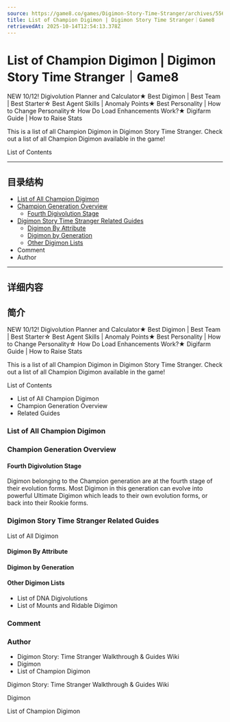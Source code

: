```yaml
---
source: https://game8.co/games/Digimon-Story-Time-Stranger/archives/556273
title: List of Champion Digimon | Digimon Story Time Stranger｜Game8
retrievedAt: 2025-10-14T12:54:13.378Z
---
```


# List of Champion Digimon | Digimon Story Time Stranger｜Game8

NEW 10/12! Digivolution Planner and Calculator★ Best Digimon | Best Team | Best Starter☆ Best Agent Skills | Anomaly Points★ Best Personality | How to Change Personality☆ How Do Load Enhancements Work?★ Digifarm Guide | How to Raise Stats

This is a list of all Champion Digimon in Digimon Story Time Stranger. Check out a list of all Champion Digimon available in the game!

List of Contents

---

## 目录结构

  - [List of All Champion Digimon](#hl_1)
  - [Champion Generation Overview](#hl_2)
    - [Fourth Digivolution Stage](#hm_1)
  - [Digimon Story Time Stranger Related Guides](#hl_3)
    - [Digimon By Attribute](#hm_2)
    - [Digimon by Generation](#hm_3)
    - [Other Digimon Lists](#hm_4)
  - Comment
  - Author

---

## 详细内容

## 简介

NEW 10/12! Digivolution Planner and Calculator★ Best Digimon | Best Team | Best Starter☆ Best Agent Skills | Anomaly Points★ Best Personality | How to Change Personality☆ How Do Load Enhancements Work?★ Digifarm Guide | How to Raise Stats

This is a list of all Champion Digimon in Digimon Story Time Stranger. Check out a list of all Champion Digimon available in the game!

List of Contents

- List of All Champion Digimon
- Champion Generation Overview
- Related Guides

### List of All Champion Digimon



### Champion Generation Overview



#### Fourth Digivolution Stage

Digimon belonging to the Champion generation are at the fourth stage of their evolution forms. Most Digimon in this generation can evolve into powerful Ultimate Digimon which leads to their own evolution forms, or back into their Rookie forms.

### Digimon Story Time Stranger Related Guides

List of All Digimon

#### Digimon By Attribute



#### Digimon by Generation



#### Other Digimon Lists

- List of DNA Digivolutions
- List of Mounts and Ridable Digimon

### Comment



### Author

- Digimon Story: Time Stranger Walkthrough & Guides Wiki
- Digimon
- List of Champion Digimon

Digimon Story: Time Stranger Walkthrough & Guides Wiki

Digimon

List of Champion Digimon
